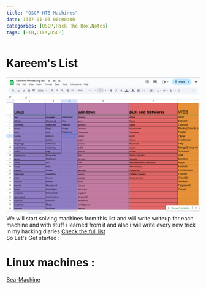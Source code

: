 ```yaml
---
title: "OSCP-HTB Machines"
date: 1337-01-03 00:00:00 
categories: [OSCP,Hack The Box,Notes]
tags: [HTB,CTFs,OSCP]
---
```

# Kareem's List
![alt text](../image-1.png)
We will start solving machines from this list and will write writeup for each machine and with stuff i learned from it and also i will write every new trick in my hacking diaries 
[Check the full list](https://docs.google.com/spreadsheets/d/13DTGfemxzY2wLwfyQiGVCYDJ_DojLoy_u7sZpMsnPbI/edit?gid=0#gid=0)\
So Let's Get started :

# Linux machines :
[Sea-Machine](https://kareemwalid.github.io/posts/Sea/)
